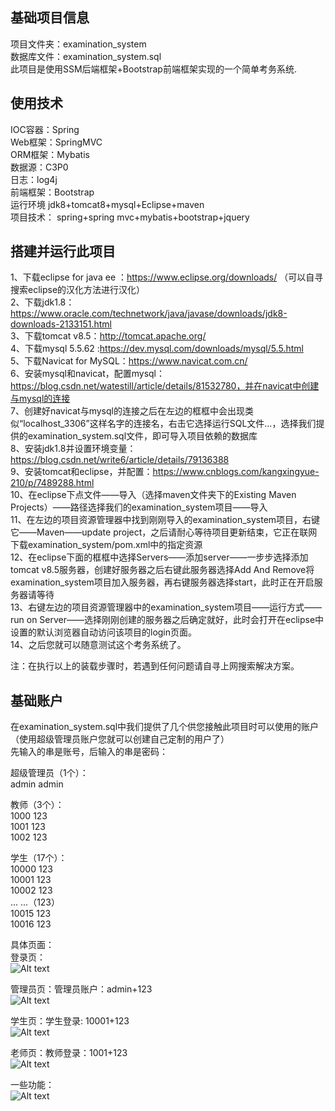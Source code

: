 基础项目信息  
--------------  
项目文件夹：examination_system  
数据库文件：examination_system.sql  
此项目是使用SSM后端框架+Bootstrap前端框架实现的一个简单考务系统.  
  
  
使用技术   
---------  
IOC容器：Spring   
Web框架：SpringMVC   
ORM框架：Mybatis   
数据源：C3P0   
日志：log4j   
前端框架：Bootstrap  
运行环境 jdk8+tomcat8+mysql+Eclipse+maven  
项目技术： spring+spring mvc+mybatis+bootstrap+jquery  
  
  
搭建并运行此项目  
-----------------  
1、下载eclipse for java ee ：https://www.eclipse.org/downloads/   （可以自寻搜索eclipse的汉化方法进行汉化）  
2、下载jdk1.8：https://www.oracle.com/technetwork/java/javase/downloads/jdk8-downloads-2133151.html  
3、下载tomcat v8.5：http://tomcat.apache.org/  
4、下载mysql 5.5.62 :https://dev.mysql.com/downloads/mysql/5.5.html  
5、下载Navicat for MySQL：https://www.navicat.com.cn/  
6、安装mysql和navicat，配置mysql：https://blog.csdn.net/watestill/article/details/81532780，并在navicat中创建与mysql的连接  
7、创建好navicat与mysql的连接之后在左边的框框中会出现类似“localhost_3306”这样名字的连接名，右击它选择运行SQL文件...，选择我们提供的examination_system.sql文件，即可导入项目依赖的数据库  
8、安装jdk1.8并设置环境变量：https://blog.csdn.net/write6/article/details/79136388  
9、安装tomcat和eclipse，并配置：https://www.cnblogs.com/kangxingyue-210/p/7489288.html  
10、在eclipse下点文件——导入（选择maven文件夹下的Existing Maven Projects）——路径选择我们的examination_system项目——导入  
11、在左边的项目资源管理器中找到刚刚导入的examination_system项目，右键它——Maven——update project，之后请耐心等待项目更新结束，它正在联网下载examination_system/pom.xml中的指定资源  
12、在eclipse下面的框框中选择Servers——添加server——一步步选择添加tomcat v8.5服务器，创建好服务器之后右键此服务器选择Add And Remove将examination_system项目加入服务器，再右键服务器选择start，此时正在开启服务器请等待  
13、右键左边的项目资源管理器中的examination_system项目——运行方式——run on Server——选择刚刚创建的服务器之后确定就好，此时会打开在eclipse中设置的默认浏览器自动访问该项目的login页面。  
14、之后您就可以随意测试这个考务系统了。  
  
注：在执行以上的装载步骤时，若遇到任何问题请自寻上网搜索解决方案。  
  
  
基础账户  
---------  
在examination_system.sql中我们提供了几个供您接触此项目时可以使用的账户（使用超级管理员账户您就可以创建自己定制的用户了）    
先输入的串是账号，后输入的串是密码：   
  
超级管理员（1个）：  
admin	admin  
  
教师（3个）：  
1000	123  
1001	123  
1002	123  
  
学生（17个）：  
10000	123  
10001	123  
10002	123  
...	...（123）  
10015	123  
10016	123  
  
  
具体页面：  
登录页：  
![Alt text](https://github.com/1828242057/examination_system/tree/master/images/1.png)  
  
管理员页：管理员账户：admin+123  
![Alt text](https://github.com/1828242057/examination_system/tree/master/images/2.png)  
  
学生页：学生登录: 10001+123  
![Alt text](https://github.com/1828242057/examination_system/tree/master/images/3.png)  
  
老师页：教师登录：1001+123  
![Alt text](https://github.com/1828242057/examination_system/tree/master/images/4.png)  
  
一些功能：  
![Alt text](https://github.com/1828242057/examination_system/tree/master/images/5.png)  



